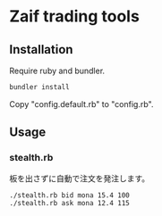 # Zaif trading tools

## Installation

Require ruby and bundler.

```bash
bundler install
```

Copy "config.default.rb" to "config.rb".

## Usage

### stealth.rb

板を出さずに自動で注文を発注します。
```bash
./stealth.rb bid mona 15.4 100
./stealth.rb ask mona 12.4 115
```
